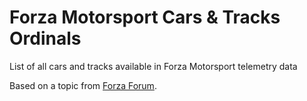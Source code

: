# Forza Motorsport Cars & Tracks Ordinals

List of all cars and tracks available in Forza Motorsport telemetry data

Based on a topic from [Forza Forum](https://forums.forza.net/t/data-out-feature-in-forza-motorsport/651333).
